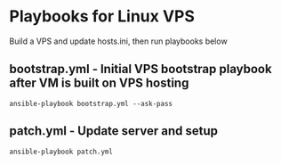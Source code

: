# Playbooks for Linux VPS

Build a VPS and update hosts.ini, then run playbooks below


## bootstrap.yml - Initial VPS bootstrap playbook after VM is built on VPS hosting

```
ansible-playbook bootstrap.yml --ask-pass
```

## patch.yml - Update server and setup 

```
ansible-playbook patch.yml
```
